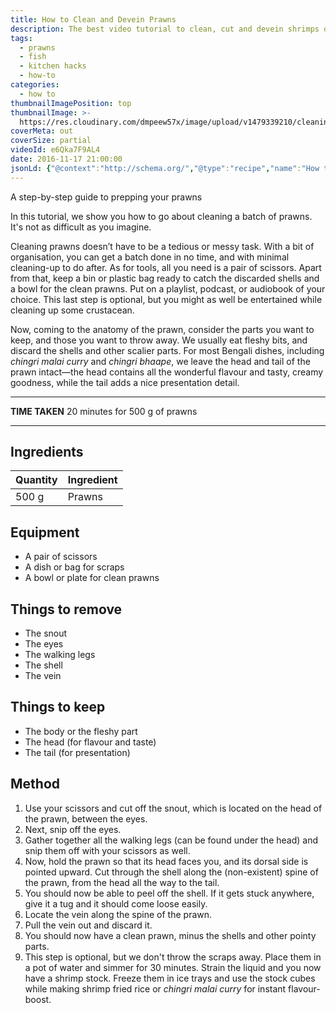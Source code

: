 ```yaml
---
title: How to Clean and Devein Prawns
description: The best video tutorial to clean, cut and devein shrimps or prawns. Works for Bengali golda or bagda chingri (tiger prawns) too.
tags:
  - prawns
  - fish
  - kitchen hacks
  - how-to
categories:
  - how to
thumbnailImagePosition: top
thumbnailImage: >-
  https://res.cloudinary.com/dmpeew57x/image/upload/v1479339210/cleaning-chingri_thumbnail_urnjke.jpg
coverMeta: out
coverSize: partial
videoId: e6Qka7F9AL4
date: 2016-11-17 21:00:00
jsonLd: {"@context":"http://schema.org/","@type":"recipe","name":"How to clean and devein prawns","author":"Bong Eats","image":"https://res.cloudinary.com/dmpeew57x/image/upload/v1479339208/cleaning-chingri-cover-small_henyxp.jpg","description":"In this tutorial, we show you how to go about cleaning a batch of prawns. It's not as difficult as you imagine.","prepTime":"PT20M","totalTime":"PT20M","recipeIngredient":["Prawns","A pair of scissors","A dish or bag for scraps","A bowl or plate for clean prawns"],"recipeInstructions":["1 Use your scissors and cut off the snout.","2 Next, snip off the eyes.","3 Now, gather all the walking legs (can be found under the head) and chop them off with the scissors.","4 Hold the prawn so that its head faces you, and with its convex side up. Cut through the shell along the spine of the prawn, from the head all the way to the tail.","5 You should now be able to peel off the shell. If it gets stuck anywhere, give it a tug and it should come loose easily.","6 Locate the vein along the spine of the prawn. You will find it on the same side where you cut through the shell.","7 Pull the vein out and discard it.","8 You should now have a clean prawn without the shells and other pointy parts. You can either cook them immediately, or store the rest in the freezer in a tiffin box or plastic bag for up to two weeks.","9 This step is optional: don't throw the scraps away. Place them in a pot of water and boil for 30 minutes. Strain the liquid and you now have a shrimp stock. Store it in the refrigerator and use it while making shrimp fried rice or chingri malai curry for added flavour."]}
---
```




<p class="post-byline">A step-by-step guide to prepping your prawns</p>

<p class="post-intro">In this tutorial, we show you how to go about cleaning a batch of prawns. It's not as difficult as you imagine.</p>

<!-- more -->
<span class="dropcap">C</span>leaning prawns doesn’t have to be a tedious or messy task. With a bit of organisation, you can get a batch done in no time, and with minimal cleaning-up to do after. As for tools, all you need is a pair of scissors. Apart from that, keep a bin or plastic bag ready to catch the discarded shells and a bowl for the clean prawns. Put on a playlist, podcast, or audiobook of your choice. This last step is optional, but you might as well be entertained while cleaning up some crustacean.

Now, coming to the anatomy of the prawn, consider the parts you want to keep, and those you want to throw away. We usually eat fleshy bits, and discard the shells and other scalier parts. For most Bengali dishes, including _chingri malai curry_ and _chingri bhaape_, we leave the head and tail of the prawn intact—the head contains all the wonderful flavour and tasty, creamy goodness, while the tail adds a nice presentation detail.

***

**TIME TAKEN** 20 minutes for 500 g of prawns

***
## Ingredients
| Quantity | Ingredient |
|----------|------------|
|    500 g | Prawns     |

## Equipment
- A pair of scissors
- A dish or bag for scraps
- A bowl or plate for clean prawns

## Things to remove
- The snout
- The eyes
- The walking legs
- The shell
- The vein

## Things to keep
- The body or the fleshy part
- The head (for flavour and taste)
- The tail (for presentation)

## Method
1. Use your scissors and cut off the snout, which is located on the head of the prawn, between the eyes.
2. Next, snip off the eyes.
3. Gather together all the walking legs (can be found under the head) and snip them off with your scissors as well.
4. Now, hold the prawn so that its head faces you, and its dorsal side is pointed upward. Cut through the shell along the (non-existent) spine of the prawn, from the head all the way to the tail.
5. You should now be able to peel off the shell. If it gets stuck anywhere, give it a tug and it should come loose easily.
6. Locate the vein along the spine of the prawn.
7. Pull the vein out and discard it.
8. You should now have a clean prawn, minus the shells and other pointy parts.
9. This step is optional, but we don't throw the scraps away. Place them in a pot of water and simmer for 30 minutes. Strain the liquid and you now have a shrimp stock. Freeze them in ice trays and use the stock cubes while making shrimp fried rice or _chingri malai curry_ for instant flavour-boost.  
